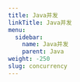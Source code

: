 ```yaml
---
title: Java并发
linkTitle: Java并发
menu:
  sidebar:
    name: Java并发
    parent: Java
weight: -250
slug: concurrency
---
```

